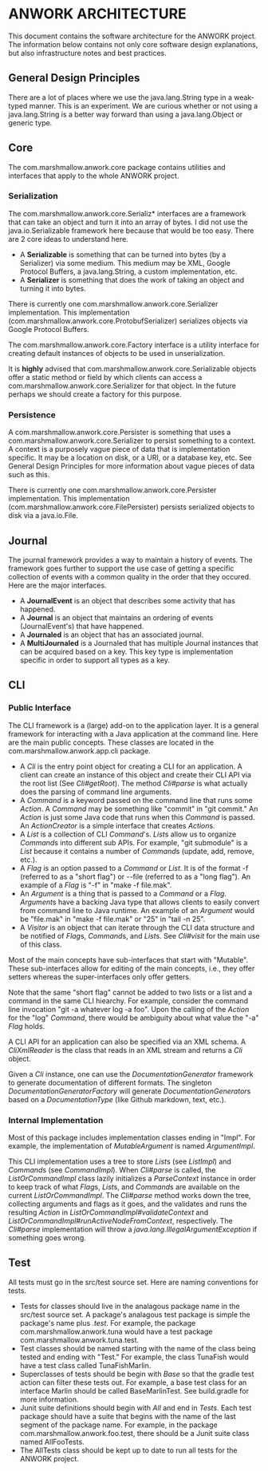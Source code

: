 # ANWORK ARCHITECTURE

This document contains the software architecture for the ANWORK project. The information below
contains not only core software design explanations, but also infrastructure notes and best
practices.

## General Design Principles

There are a lot of places where we use the java.lang.String type in a weak-typed manner. This is an
experiment. We are curious whether or not using a java.lang.String is a better way forward than
using a java.lang.Object or generic type.

## Core

The com.marshmallow.anwork.core package contains utilities and interfaces that apply to the whole
ANWORK project.

### Serialization

The com.marshmallow.anwork.core.Serializ* interfaces are a framework that can take an object and
turn it into an array of bytes. I did not use the java.io.Serializable framework here because that
would be too easy. There are 2 core ideas to understand here.
- A **Serializable** is something that can be turned into bytes (by a Serializer) via some medium.
  This medium may be XML, Google Protocol Buffers, a java.lang.String, a custom implementation, etc.
- A **Serializer** is something that does the work of taking an object and turning it into bytes.

There is currently one com.marshmallow.anwork.core.Serializer implementation. This implementation
(com.marshmallow.anwork.core.ProtobufSerializer) serializes objects via Google Protocol Buffers.

The com.marshmallow.anwork.core.Factory interface is a utility interface for creating default
instances of objects to be used in unserialization.

It is **highly** advised that com.marshmallow.anwork.core.Serializable objects offer a static method
or field by which clients can access a com.marshmallow.anwork.core.Serializer for that object. In
the future perhaps we should create a factory for this purpose.

### Persistence

A com.marshmallow.anwork.core.Persister is something that uses a
com.marshmallow.anwork.core.Serializer to persist something to a context. A context is a purposely
vague piece of data that is implementation specific. It may be a location on disk, or a URI, or a
database key, etc. See General Design Principles for more information about vague pieces of data
such as this.

There is currently one com.marshmallow.anwork.core.Persister implementation. This implementation
(com.marshmallow.anwork.core.FilePersister) persists serialized objects to disk via a java.io.File.

## Journal

The journal framework provides a way to maintain a history of events. The framework goes further to
support the use case of getting a specific collection of events with a common quality in the order
that they occured. Here are the major interfaces.
- A **JournalEvent** is an object that describes some activity that has happened.
- A **Journal** is an object that maintains an ordering of events (JournalEvent's) that have
  happened.
- A **Journaled** is an object that has an associated journal.
- A **MultiJournaled** is a Journaled that has multiple Journal instances that can be acquired based
  on a key. This key type is implementation specific in order to support all types as a key.

## CLI

### Public Interface

The CLI framework is a (large) add-on to the application layer. It is a general framework for
interacting with a Java application at the command line. Here are the main public concepts. These
classes are located in the com.marshmallow.anwork.app.cli package.
- A *Cli* is the entry point object for creating a CLI for an application. A client can create an
  instance of this object and create their CLI API via the root list (See *Cli#getRoot*). The
  method *Cli#parse* is what actually does the parsing of command line arguments.
- A *Command* is a keyword passed on the command line that runs some *Action*. A *Command* may be
  something like "commit" in "git commit." An *Action* is just some Java code that runs when this
  *Command* is passed. An *ActionCreator* is a simple interface that creates *Action*s.
- A *List* is a collection of CLI *Command*'s. *List*s allow us to organize *Command*s into
  different sub APIs. For example, "git submodule" is a *List* because it contains a number of
  *Command*s (update, add, remove, etc.).
- A *Flag* is an option passed to a *Command* or *List*. It is of the format -f (referred to as a
  "short flag") or --file (referred to as a "long flag"). An example of a *Flag* is "-f" in
  "make -f file.mak".
- An *Argument* is a thing that is passed to a *Command* or a *Flag*. *Argument*s have a backing
  Java type that allows clients to easily convert from command line to Java runtime. An example of
  an *Argument* would be "file.mak" in "make -f file.mak" or "25" in "tail -n 25".
- A *Visitor* is an object that can iterate through the CLI data structure and be notified of
  *Flag*s, *Command*s, and *List*s. See *Cli#visit* for the main use of this class.

Most of the main concepts have sub-interfaces that start with "Mutable". These sub-interfaces allow
for editing of the main concepts, i.e., they offer setters whereas the super-interfaces only offer
getters.

Note that the same "short flag" cannot be added to two lists or a list and a command in the same
CLI hiearchy. For example, consider the command line invocation "git -a whatever log -a foo". Upon
the calling of the *Action* for the "log" *Command*, there would be ambiguity about what value the
"-a" *Flag* holds.

A CLI API for an application can also be specified via an XML schema. A *CliXmlReader* is the class
that reads in an XML stream and returns a *Cli* object.

Given a *Cli* instance, one can use the *DocumentationGenerator* framework to generate
documentation of different formats. The singleton *DocumentationGeneratorFactory* will generate
*DocumentationGenerator*s based on a *DocumentationType* (like Github markdown, text, etc.).  

### Internal Implementation

Most of this package includes implementation classes ending in "Impl". For example, the
implementation of *MutableArgument* is named *ArgumentImpl*.

This CLI implementation uses a tree to store *List*s (see *ListImpl*) and *Command*s (see
*CommandImpl*). When *Cli#parse* is called, the *ListOrCommandImpl* class lazily initializes a
*ParseContext* instance in order to keep track of what *Flag*s, *List*s, and *Command*s are
available on the current *ListOrCommandImpl*. The *Cli#parse* method works down the tree,
collecting arguments and flags as it goes, and the validates and runs the resulting *Action* in
*ListOrCommandImpl#validateContext* and *ListOrCommandImpl#runActiveNodeFromContext*, respectively.
The *Cli#parse* implementation will throw a *java.lang.IllegalArgumentException* if something goes
wrong. 

## Test

All tests must go in the src/test source set. Here are naming conventions for tests.
- Tests for classes should live in the analagous package name in the src/test source set. A
  package's analagous test package is simple the package's name plus *.test*. For example, the
  package com.marshmallow.anwork.tuna would have a test package com.marshmallow.anwork.tuna.test.
- Test classes should be named starting with the name of the class being tested and ending with
  "Test." For example, the class TunaFish would have a test class called TunaFishMarlin.
- Superclasses of tests should be begin with *Base* so that the gradle test action can filter these
  tests out. For example, a base test class for an interface Marlin should be called BaseMarlinTest.
  See build.gradle for more information.
- Junit suite definitions should begin with *All* and end in *Tests*. Each test package should have
  a suite that begins with the name of the last segment of the package name. For example, in the
  package com.marshmallow.anwork.foo.test, there should be a Junit suite class named AllFooTests.
- The AllTests class should be kept up to date to run all tests for the ANWORK project.